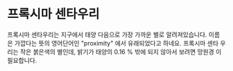 # 프록시마 센타우리

프록시마 센타우리는 지구에서 태양 다음으로 가장 가까운 별로 알려져있습니다. 이름
은 가깝다는 뜻의 영어단어인 "proximity" 에서 유래되었다고 하네요. 프록시마 센타
우리는 작은 붉은색의 별인데, 밝기가 태양의 0.16 % 밖에 되지 않아서 보려면 망원경
이 필요합니다.
